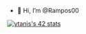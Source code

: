 - 👋 Hi, I’m @Rampos00


<!---
Rampos00/Rampos00 is a ✨ special ✨ repository because its `README.md` (this file) appears on your GitHub profile.
You can click the Preview link to take a look at your changes.
--->

[![ytanis's 42 stats](https://badge42.herokuapp.com/api/stats/ytanis?privacyEmail=true)](https://github.com/ytanis/badge42)


